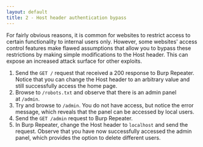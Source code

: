 ```yaml
---
layout: default
title: 2 - Host header authentication bypass
---
```

For fairly obvious reasons, it is common for websites to restrict access to certain functionality to internal users only. However, some websites' access control features make flawed assumptions that allow you to bypass these restrictions by making simple modifications to the Host header. This can expose an increased attack surface for other exploits.

1. Send the `GET /` request that received a 200 response to Burp Repeater. Notice that you can change the Host header to an arbitrary value and still successfully access the home page.
2. Browse to `/robots.txt` and observe that there is an admin panel at `/admin`.
3. Try and browse to `/admin`. You do not have access, but notice the error message, which reveals that the panel can be accessed by local users.
4. Send the `GET /admin` request to Burp Repeater.
5. In Burp Repeater, change the Host header to `localhost` and send the request. Observe that you have now successfully accessed the admin panel, which provides the option to delete different users.
